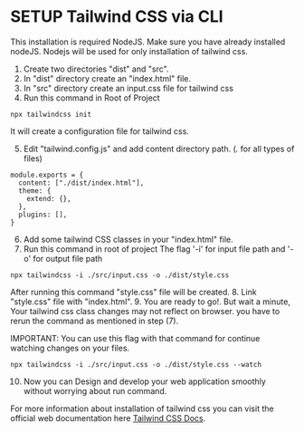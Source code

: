 # SETUP Tailwind CSS via CLI
This installation is required NodeJS. Make sure you have already installed nodeJS. Nodejs will be used for only installation of tailwind css.
1. Create two directories "dist" and "src".
2. In "dist" directory create an "index.html" file.  
3. In "src" directory create an input.css file for tailwind css 
4. Run this command in Root of Project
```
npx tailwindcss init
```
It will create a configuration file for tailwind css.

5. Edit "tailwind.config.js" and add content directory path. (*.* for all types of files)
```
module.exports = {
  content: ["./dist/index.html"],
  theme: {
    extend: {},
  },
  plugins: [],
}
```

6. Add some tailwind CSS classes in your "index.html" file.
7. Run this command in root of project
The flag '-i' for input file path and '-o' for output file path
```
npx tailwindcss -i ./src/input.css -o ./dist/style.css
```
After running this command "style.css" file will be created.
8. Link "style.css" file with "index.html".
9. You are ready to go!.
But wait a minute, Your tailwind css class changes may not reflect on browser. you have to rerun the command as mentioned in step (7).

IMPORTANT: You can use this flag with that command for continue watching changes on your files.
```
npx tailwindcss -i ./src/input.css -o ./dist/style.css --watch
```
10. Now you can Design and develop your web application smoothly without worrying about run command.

For more information about installation of tailwind css you can visit the official web documentation here [Tailwind CSS Docs](https://tailwindcss.com/docs/installation).
